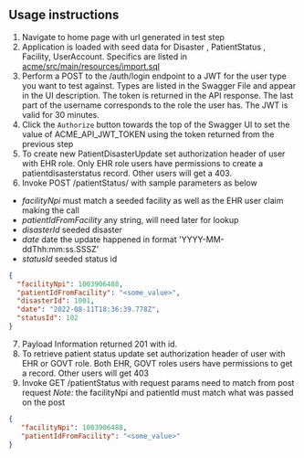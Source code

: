 ## Usage instructions

1.	Navigate to home page with url generated in test step
2.  Application is loaded with seed data for Disaster , PatientStatus , Facility, UserAccount. Specifics are listed in [acme/src/main/resources/import.sql](acme/src/main/resources/import.sql)
3.  Perform a POST to the /auth/login endpoint to a JWT for the user type you want to test against. Types are listed in the Swagger File and appear in the UI description. The token is returned in the API response. The last part of the username corresponds to the role the user has. The JWT is valid for 30 minutes.
4. Click the `Authorize` button towards the top of the Swagger UI to set the value of ACME_API_JWT_TOKEN using the token returned from the previous step
5. To create new PatientDisasterUpdate set authorization header of user with EHR role. Only EHR role users have permissions to create a patientdisasterstatus record. Other users will get a 403.
6. Invoke POST /patientStatus/ with sample parameters as below
- *facilityNpi* must match a seeded facility as well as the EHR user claim making the call
- *patientIdFromFacility* any string, will need later for lookup
- *disasterId* seeded disaster
- *date* date the update happened in format 'YYYY-MM-ddThh:mm:ss.SSSZ'
- *statusId* seeded status id
```json
{
  "facilityNpi": 1003906488,
  "patientIdFromFacility": "<some_value>",
  "disasterId": 1001,
  "date": "2022-08-11T18:36:39.778Z",
  "statusId": 102
}
```
7. Payload Information returned 201 with id.
8. To retrieve patient status update set authorization header of user with EHR or GOVT role. Both EHR, GOVT roles users have permissions to get a record. Other users will get 403
9. Invoke GET /patientStatus with request params need to match from post request
*Note:* the facilityNpi and patientId must match what was passed on the post
```json
{
   "facilityNpi": 1003906488,
   "patientIdFromFacility": "<some_value>"
}
```